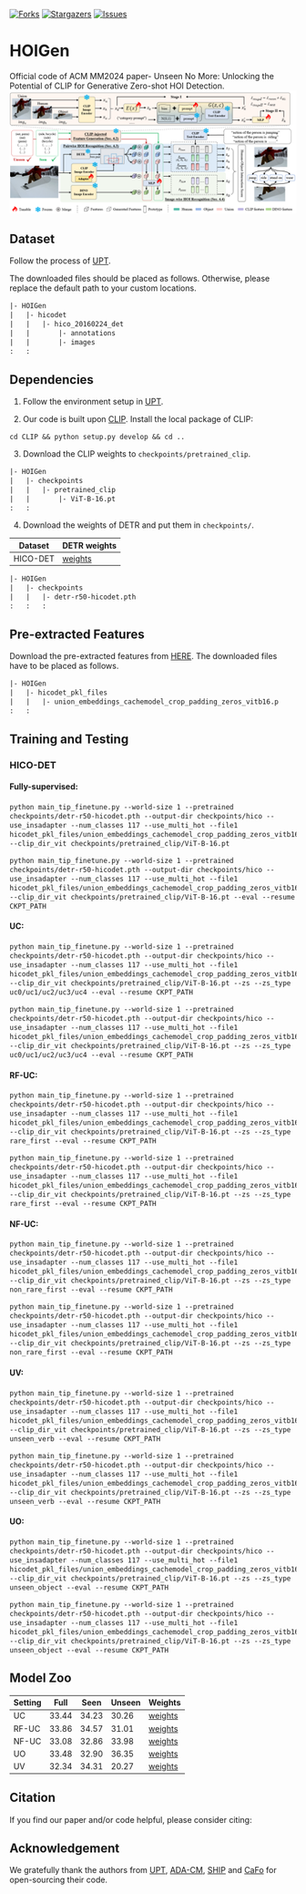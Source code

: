 

[![Forks][forks-shield]][forks-url]
[![Stargazers][stars-shield]][stars-url]
[![Issues][issues-shield]][issues-url]


# HOIGen
Official code of ACM MM2024 paper- Unseen No More: Unlocking the Potential of CLIP for Generative Zero-shot HOI Detection.
![产品截图][product-screenshot]

## Dataset 
Follow the process of [UPT](https://github.com/fredzzhang/upt).

The downloaded files should be placed as follows. Otherwise, please replace the default path to your custom locations.
```
|- HOIGen
|   |- hicodet
|   |   |- hico_20160224_det
|   |       |- annotations
|   |       |- images
:   :      
```

## Dependencies
1. Follow the environment setup in [UPT](https://github.com/fredzzhang/upt).

2. Our code is built upon [CLIP](https://github.com/openai/CLIP). Install the local package of CLIP:
```
cd CLIP && python setup.py develop && cd ..
```

3. Download the CLIP weights to `checkpoints/pretrained_clip`.
```
|- HOIGen
|   |- checkpoints
|   |   |- pretrained_clip
|   |       |- ViT-B-16.pt
:   :      
```

4. Download the weights of DETR and put them in `checkpoints/`.


| Dataset | DETR weights |
| --- | --- |
| HICO-DET | [weights](https://drive.google.com/file/d/1BQ-0tbSH7UC6QMIMMgdbNpRw2NcO8yAD/view?usp=sharing)  |



```
|- HOIGen
|   |- checkpoints
|   |   |- detr-r50-hicodet.pth
:   :   :
```

## Pre-extracted Features
Download the pre-extracted features from [HERE](https://drive.google.com/file/d/1lUnUQD3XcWyQdwDHMi74oXBcivibGIWN/view?usp=sharing). The downloaded files have to be placed as follows.

```
|- HOIGen
|   |- hicodet_pkl_files
|   |   |- union_embeddings_cachemodel_crop_padding_zeros_vitb16.p
:   :      
```

## Training and Testing
### HICO-DET
#### Fully-supervised:
```
python main_tip_finetune.py --world-size 1 --pretrained checkpoints/detr-r50-hicodet.pth --output-dir checkpoints/hico --use_insadapter --num_classes 117 --use_multi_hot --file1 hicodet_pkl_files/union_embeddings_cachemodel_crop_padding_zeros_vitb16.p --clip_dir_vit checkpoints/pretrained_clip/ViT-B-16.pt 
```
```
python main_tip_finetune.py --world-size 1 --pretrained checkpoints/detr-r50-hicodet.pth --output-dir checkpoints/hico --use_insadapter --num_classes 117 --use_multi_hot --file1 hicodet_pkl_files/union_embeddings_cachemodel_crop_padding_zeros_vitb16.p --clip_dir_vit checkpoints/pretrained_clip/ViT-B-16.pt --eval --resume CKPT_PATH
```

#### UC:
```
python main_tip_finetune.py --world-size 1 --pretrained checkpoints/detr-r50-hicodet.pth --output-dir checkpoints/hico --use_insadapter --num_classes 117 --use_multi_hot --file1 hicodet_pkl_files/union_embeddings_cachemodel_crop_padding_zeros_vitb16.p --clip_dir_vit checkpoints/pretrained_clip/ViT-B-16.pt --zs --zs_type uc0/uc1/uc2/uc3/uc4 --eval --resume CKPT_PATH
```
```
python main_tip_finetune.py --world-size 1 --pretrained checkpoints/detr-r50-hicodet.pth --output-dir checkpoints/hico --use_insadapter --num_classes 117 --use_multi_hot --file1 hicodet_pkl_files/union_embeddings_cachemodel_crop_padding_zeros_vitb16.p --clip_dir_vit checkpoints/pretrained_clip/ViT-B-16.pt --zs --zs_type uc0/uc1/uc2/uc3/uc4 --eval --resume CKPT_PATH
```
#### RF-UC:
```
python main_tip_finetune.py --world-size 1 --pretrained checkpoints/detr-r50-hicodet.pth --output-dir checkpoints/hico --use_insadapter --num_classes 117 --use_multi_hot --file1 hicodet_pkl_files/union_embeddings_cachemodel_crop_padding_zeros_vitb16.p --clip_dir_vit checkpoints/pretrained_clip/ViT-B-16.pt --zs --zs_type rare_first --eval --resume CKPT_PATH
```
```
python main_tip_finetune.py --world-size 1 --pretrained checkpoints/detr-r50-hicodet.pth --output-dir checkpoints/hico --use_insadapter --num_classes 117 --use_multi_hot --file1 hicodet_pkl_files/union_embeddings_cachemodel_crop_padding_zeros_vitb16.p --clip_dir_vit checkpoints/pretrained_clip/ViT-B-16.pt --zs --zs_type rare_first --eval --resume CKPT_PATH
```
#### NF-UC:
```
python main_tip_finetune.py --world-size 1 --pretrained checkpoints/detr-r50-hicodet.pth --output-dir checkpoints/hico --use_insadapter --num_classes 117 --use_multi_hot --file1 hicodet_pkl_files/union_embeddings_cachemodel_crop_padding_zeros_vitb16.p --clip_dir_vit checkpoints/pretrained_clip/ViT-B-16.pt --zs --zs_type non_rare_first --eval --resume CKPT_PATH
```
```
python main_tip_finetune.py --world-size 1 --pretrained checkpoints/detr-r50-hicodet.pth --output-dir checkpoints/hico --use_insadapter --num_classes 117 --use_multi_hot --file1 hicodet_pkl_files/union_embeddings_cachemodel_crop_padding_zeros_vitb16.p --clip_dir_vit checkpoints/pretrained_clip/ViT-B-16.pt --zs --zs_type non_rare_first --eval --resume CKPT_PATH
```
#### UV:
```
python main_tip_finetune.py --world-size 1 --pretrained checkpoints/detr-r50-hicodet.pth --output-dir checkpoints/hico --use_insadapter --num_classes 117 --use_multi_hot --file1 hicodet_pkl_files/union_embeddings_cachemodel_crop_padding_zeros_vitb16.p --clip_dir_vit checkpoints/pretrained_clip/ViT-B-16.pt --zs --zs_type unseen_verb --eval --resume CKPT_PATH
```
```
python main_tip_finetune.py --world-size 1 --pretrained checkpoints/detr-r50-hicodet.pth --output-dir checkpoints/hico --use_insadapter --num_classes 117 --use_multi_hot --file1 hicodet_pkl_files/union_embeddings_cachemodel_crop_padding_zeros_vitb16.p --clip_dir_vit checkpoints/pretrained_clip/ViT-B-16.pt --zs --zs_type unseen_verb --eval --resume CKPT_PATH
```
#### UO:
```
python main_tip_finetune.py --world-size 1 --pretrained checkpoints/detr-r50-hicodet.pth --output-dir checkpoints/hico --use_insadapter --num_classes 117 --use_multi_hot --file1 hicodet_pkl_files/union_embeddings_cachemodel_crop_padding_zeros_vitb16.p --clip_dir_vit checkpoints/pretrained_clip/ViT-B-16.pt --zs --zs_type unseen_object --eval --resume CKPT_PATH
```
```
python main_tip_finetune.py --world-size 1 --pretrained checkpoints/detr-r50-hicodet.pth --output-dir checkpoints/hico --use_insadapter --num_classes 117 --use_multi_hot --file1 hicodet_pkl_files/union_embeddings_cachemodel_crop_padding_zeros_vitb16.p --clip_dir_vit checkpoints/pretrained_clip/ViT-B-16.pt --zs --zs_type unseen_object --eval --resume CKPT_PATH
```
## Model Zoo
| Setting | Full | Seen | Unseen | Weights |
| --- | --- |--- |--- |--- |
| UC | 33.44  | 34.23 | 30.26 | [weights](https://drive.google.com/file/d/1UA9rzFFxNkuhUqvTGGrCJ5xpRYw-H-Ei/view?usp=sharing)|
| RF-UC | 33.86  | 34.57 | 31.01 |[weights](https://drive.google.com/file/d/1UA9rzFFxNkuhUqvTGGrCJ5xpRYw-H-Ei/view?usp=sharing)|
| NF-UC | 33.08  | 32.86 | 33.98 |[weights](https://drive.google.com/file/d/1UA9rzFFxNkuhUqvTGGrCJ5xpRYw-H-Ei/view?usp=sharing)|
| UO | 33.48  | 32.90 | 36.35 |[weights](https://drive.google.com/file/d/1UA9rzFFxNkuhUqvTGGrCJ5xpRYw-H-Ei/view?usp=sharing)|
| UV | 32.34  | 34.31 | 20.27 |[weights](https://drive.google.com/file/d/1UA9rzFFxNkuhUqvTGGrCJ5xpRYw-H-Ei/view?usp=sharing)|

## Citation
If you find our paper and/or code helpful, please consider citing:


## Acknowledgement
We gratefully thank the authors from [UPT](https://github.com/fredzzhang/upt), [ADA-CM](https://github.com/ltttpku/ADA-CM/tree/main), [SHIP](https://github.com/mrflogs/SHIP) and [CaFo](https://github.com/OpenGVLab/CaFo) for open-sourcing their code.









<!-- MARKDOWN 链接 & 图片 -->
<!-- https://www.markdownguide.org/basic-syntax/#reference-style-links -->
[forks-shield]: https://img.shields.io/github/forks/soberguo/HOIGen.svg?style=for-the-badge
[forks-url]: https://github.com/soberguo/HOIGen/network/members
[stars-shield]: https://img.shields.io/github/stars/soberguo/HOIGen.svg?style=for-the-badge
[stars-url]: https://github.com/soberguo/HOIGen/stargazers
[issues-shield]: https://img.shields.io/github/issues/soberguo/HOIGen.svg?style=for-the-badge
[issues-url]: https://github.com/soberguo/HOIGen/issues
[product-screenshot]: images/fig1.png


